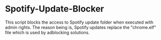 # Spotify-Update-Blocker
This script blocks the access to Spotify update folder when executed with admin rights. The reason being is, Spotify updates replace the "chrome.elf" file which is used by adblocking solutions.
